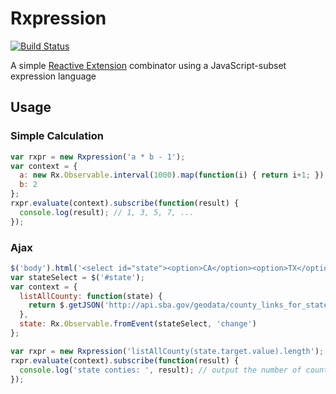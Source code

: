 # Rxpression

[![Build Status](https://travis-ci.org/stomita/rxpression.svg)](https://travis-ci.org/stomita/rxpression)

A simple [Reactive Extension](https://github.com/Reactive-Extensions/RxJS) combinator using a JavaScript-subset expression language


## Usage

### Simple Calculation

```javascript
var rxpr = new Rxpression('a * b - 1');
var context = {
  a: new Rx.Observable.interval(1000).map(function(i) { return i+1; }),
  b: 2
};
rxpr.evaluate(context).subscribe(function(result) {
  console.log(result); // 1, 3, 5, 7, ...
});
```

### Ajax

```javascript
$('body').html('<select id="state"><option>CA</option><option>TX</option><option>OR</option></select>');
var stateSelect = $('#state');
var context = {
  listAllCounty: function(state) {
    return $.getJSON('http://api.sba.gov/geodata/county_links_for_state_of/' + state + '.json').promise();
  },
  state: Rx.Observable.fromEvent(stateSelect, 'change')
};

var rxpr = new Rxpression('listAllCounty(state.target.value).length');
rxpr.evaluate(context).subscribe(function(result) {
  console.log('state conties: ', result); // output the number of counties for selected state
});
```
